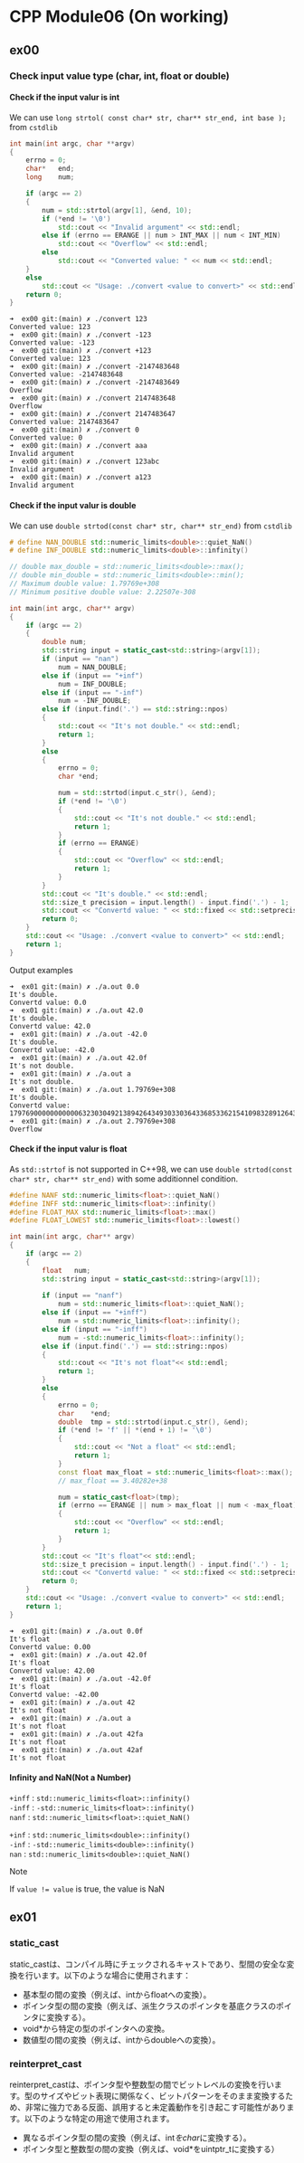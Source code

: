 # CPP Module06 (On working)

## ex00
### Check input value type (char, int, float or double)
#### Check if the input valur is int
We can use `long strtol( const char* str, char** str_end, int base );` from `cstdlib`

```c++
int	main(int argc, char **argv)
{
	errno = 0;
	char*	end;
	long	num;

	if (argc == 2)
	{
		num = std::strtol(argv[1], &end, 10);
		if (*end != '\0')
			std::cout << "Invalid argument" << std::endl;
		else if (errno == ERANGE || num > INT_MAX || num < INT_MIN)
			std::cout << "Overflow" << std::endl;
		else
			std::cout << "Converted value: " << num << std::endl;
	}
	else
		std::cout << "Usage: ./convert <value to convert>" << std::endl;
    return 0;
}
```
```
➜  ex00 git:(main) ✗ ./convert 123
Converted value: 123
➜  ex00 git:(main) ✗ ./convert -123  
Converted value: -123
➜  ex00 git:(main) ✗ ./convert +123
Converted value: 123
➜  ex00 git:(main) ✗ ./convert -2147483648
Converted value: -2147483648
➜  ex00 git:(main) ✗ ./convert -2147483649
Overflow
➜  ex00 git:(main) ✗ ./convert 2147483648
Overflow
➜  ex00 git:(main) ✗ ./convert 2147483647
Converted value: 2147483647
➜  ex00 git:(main) ✗ ./convert 0         
Converted value: 0
➜  ex00 git:(main) ✗ ./convert aaa
Invalid argument
➜  ex00 git:(main) ✗ ./convert 123abc
Invalid argument
➜  ex00 git:(main) ✗ ./convert a123
Invalid argument

```

#### Check if the input valur is double
We can use `double strtod(const char* str, char** str_end)` from `cstdlib`

```c++
# define NAN_DOUBLE std::numeric_limits<double>::quiet_NaN()
# define INF_DOUBLE std::numeric_limits<double>::infinity()

// double max_double = std::numeric_limits<double>::max();
// double min_double = std::numeric_limits<double>::min();
// Maximum double value: 1.79769e+308
// Minimum positive double value: 2.22507e-308

int	main(int argc, char** argv)
{
	if (argc == 2)
	{
		double num;
		std::string input = static_cast<std::string>(argv[1]);
		if (input == "nan")
			num = NAN_DOUBLE;
		else if (input == "+inf")
			num = INF_DOUBLE;
		else if (input == "-inf")
			num = -INF_DOUBLE;
		else if (input.find('.') == std::string::npos)
		{
			std::cout << "It's not double." << std::endl;
			return 1;
		}
		else
		{
    		errno = 0;
    		char *end;

    		num = std::strtod(input.c_str(), &end);
    		if (*end != '\0')
    		{
    			std::cout << "It's not double." << std::endl;
        		return 1;
    		}
    		if (errno == ERANGE)
    		{
        		std::cout << "Overflow" << std::endl;
        		return 1;
    		}    
		}
		std::cout << "It's double." << std::endl;
		std::size_t precision = input.length() - input.find('.') - 1;
		std::cout << "Convertd value: " << std::fixed << std::setprecision(precision) << num << std::endl;
		return 0;
	}
	std::cout << "Usage: ./convert <value to convert>" << std::endl;
	return 1;
}
```
   
Output examples   
```
➜  ex01 git:(main) ✗ ./a.out 0.0
It's double.
Convertd value: 0.0
➜  ex01 git:(main) ✗ ./a.out 42.0
It's double.
Convertd value: 42.0
➜  ex01 git:(main) ✗ ./a.out -42.0
It's double.
Convertd value: -42.0
➜  ex01 git:(main) ✗ ./a.out 42.0f
It's not double.
➜  ex01 git:(main) ✗ ./a.out a    
It's not double.
➜  ex01 git:(main) ✗ ./a.out 1.79769e+308        
It's double.
Convertd value: 179769000000000006323030492138942643493033036433685336215410983289126434148906289940615299632196609445533816320312774433484859900046491141051651091672734470972759941382582304802812882753059262973637182942535982636884444611376868582636745405553206881859340916340092953230149901406738427651121855107737424232448.0000000000
➜  ex01 git:(main) ✗ ./a.out 2.79769e+308
Overflow
```

#### Check if the input valur is float
As `std::strtof` is not supported in C++98, we can use `double strtod(const char* str, char** str_end)` with some additionnel condition.

```c++
#define NANF std::numeric_limits<float>::quiet_NaN()
#define INFF std::numeric_limits<float>::infinity()
#define FLOAT_MAX std::numeric_limits<float>::max()
#define FLOAT_LOWEST std::numeric_limits<float>::lowest()

int	main(int argc, char** argv)
{
	if (argc == 2)
	{
		float	num;
		std::string input = static_cast<std::string>(argv[1]);
	
		if (input == "nanf")
			num = std::numeric_limits<float>::quiet_NaN();
		else if (input == "+inff")
			num = std::numeric_limits<float>::infinity();
		else if (input == "-inff")
			num = -std::numeric_limits<float>::infinity();
		else if (input.find('.') == std::string::npos)
		{
			std::cout << "It's not float"<< std::endl;
			return 1;
		}
		else
		{
			errno = 0;
			char	*end;
			double	tmp = std::strtod(input.c_str(), &end);
			if (*end != 'f' || *(end + 1) != '\0')
			{
				std::cout << "Not a float" << std::endl;
				return 1;
			}
			const float	max_float = std::numeric_limits<float>::max();
			// max_float == 3.40282e+38

			num = static_cast<float>(tmp);
			if (errno == ERANGE || num > max_float || num < -max_float)
			{
				std::cout << "Overflow" << std::endl;
				return 1;
			}
		}
		std::cout << "It's float"<< std::endl;
		std::size_t precision = input.length() - input.find('.') - 1;
		std::cout << "Convertd value: " << std::fixed << std::setprecision(precision) << num << std::endl;
		return 0;
	}
	std::cout << "Usage: ./convert <value to convert>" << std::endl;
	return 1;
}
```
```
➜  ex01 git:(main) ✗ ./a.out 0.0f                      
It's float
Convertd value: 0.00
➜  ex01 git:(main) ✗ ./a.out 42.0f
It's float
Convertd value: 42.00
➜  ex01 git:(main) ✗ ./a.out -42.0f
It's float
Convertd value: -42.00
➜  ex01 git:(main) ✗ ./a.out 42    
It's not float
➜  ex01 git:(main) ✗ ./a.out a 
It's not float
➜  ex01 git:(main) ✗ ./a.out 42fa
It's not float
➜  ex01 git:(main) ✗ ./a.out 42af
It's not float
```

#### Infinity and NaN(Not a Number)

`+inff` : `std::numeric_limits<float>::infinity()`  
`-inff` : `-std::numeric_limits<float>::infinity()`  
`nanf` : `std::numeric_limits<float>::quiet_NaN()`  
  
`+inf` : `std::numeric_limits<double>::infinity()`  
`-inf` : `-std::numeric_limits<double>::infinity()`  
`nan` : `std::numeric_limits<double>::quiet_NaN()`  

> [!NOTE]
> If `value != value` is true, the value is NaN

## ex01

### static_cast

static_castは、コンパイル時にチェックされるキャストであり、型間の安全な変換を行います。以下のような場合に使用されます：

- 基本型の間の変換（例えば、intからfloatへの変換）。
- ポインタ型の間の変換（例えば、派生クラスのポインタを基底クラスのポインタに変換する）。
- void*から特定の型のポインタへの変換。
- 数値型の間の変換（例えば、intからdoubleへの変換）。

### reinterpret_cast

reinterpret_castは、ポインタ型や整数型の間でビットレベルの変換を行います。型のサイズやビット表現に関係なく、ビットパターンをそのまま変換するため、非常に強力である反面、誤用すると未定義動作を引き起こす可能性があります。以下のような特定の用途で使用されます。

- 異なるポインタ型の間の変換（例えば、int*をchar*に変換する）。
- ポインタ型と整数型の間の変換（例えば、void*をuintptr_tに変換する）
	
